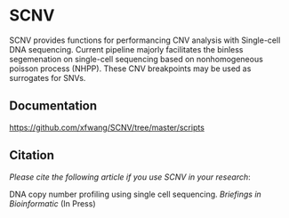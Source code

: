 SCNV
=======


SCNV provides functions for performancing CNV analysis with Single-cell DNA sequencing. Current pipeline majorly facilitates the binless segemenation on single-cell sequencing based on nonhomogeneous poisson process (NHPP). These CNV breakpoints may be used as surrogates for SNVs.

Documentation
--------
https://github.com/xfwang/SCNV/tree/master/scripts

Citation
--------
*Please cite the following article if you use SCNV in your research*:

DNA copy number profiling using single cell sequencing. *Briefings in Bioinformatic* (In Press)
